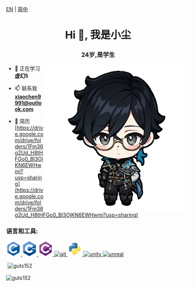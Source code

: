 [EN](README.md) | [简中](README_zh-CN.md)
<h1 align="center">Hi 👋, 我是小尘</h1>
<h3 align="center">24岁,是学生</h3>
<img align="right" alt="Avatar" width="400" src="IMG_1631.PNG">

- 🌱 正在学习 **虚幻5**

- 📫 联系我 **xiaochen9991@outlook.com**

- 📄 简历 [https://drive.google.com/drive/folders/1Fm36g2Ud_H8tHFGo0_Bl3OjKN6EWHwmi?usp=sharing](https://drive.google.com/drive/folders/1Fm36g2Ud_H8tHFGo0_Bl3OjKN6EWHwmi?usp=sharing)

<h3 align="left">语言和工具:</h3>
<p align="left"> <a href="https://www.cprogramming.com/" target="_blank" rel="noreferrer"> <img src="https://raw.githubusercontent.com/devicons/devicon/master/icons/c/c-original.svg" alt="c" width="40" height="40"/> </a> <a href="https://www.w3schools.com/cpp/" target="_blank" rel="noreferrer"> <img src="https://raw.githubusercontent.com/devicons/devicon/master/icons/cplusplus/cplusplus-original.svg" alt="cplusplus" width="40" height="40"/> </a> <a href="https://www.w3schools.com/cs/" target="_blank" rel="noreferrer"> <img src="https://raw.githubusercontent.com/devicons/devicon/master/icons/csharp/csharp-original.svg" alt="csharp" width="40" height="40"/> </a> <a href="https://git-scm.com/" target="_blank" rel="noreferrer"> <img src="https://www.vectorlogo.zone/logos/git-scm/git-scm-icon.svg" alt="git" width="40" height="40"/> </a> <a href="https://www.python.org" target="_blank" rel="noreferrer"> <img src="https://raw.githubusercontent.com/devicons/devicon/master/icons/python/python-original.svg" alt="python" width="40" height="40"/> </a> <a href="https://unity.com/" target="_blank" rel="noreferrer"> <img src="https://www.vectorlogo.zone/logos/unity3d/unity3d-icon.svg" alt="unity" width="40" height="40"/> </a> <a href="https://unrealengine.com/" target="_blank" rel="noreferrer"> <img src="https://raw.githubusercontent.com/kenangundogan/fontisto/036b7eca71aab1bef8e6a0518f7329f13ed62f6b/icons/svg/brand/unreal-engine.svg" alt="unreal" width="40" height="40"/> </a> </p>

<p>&nbsp;<img align="center" src="https://github-readme-stats.vercel.app/api?username=guts152&show_icons=true&locale=en" alt="guts152" /></p>

<p><img align="center" src="https://github-readme-streak-stats.herokuapp.com/?user=guts152&" alt="guts152" /></p>

